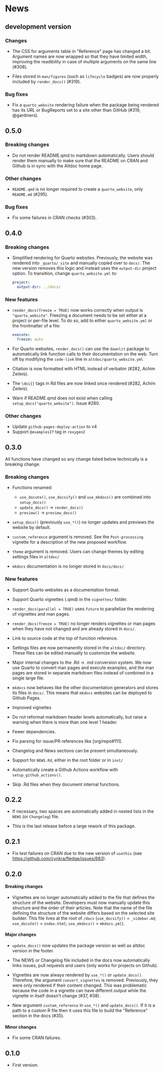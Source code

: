 # News

## development version

### Changes

* The CSS for arguments table in "Reference" page has changed a bit. Argument
  names are now wrapped so that they have limited width, improving the
  readibility in case of multiple arguments on the same line (#308).

* Files stored in `man/figures` (such as `lifecycle` badges) are now properly
  included by `render_docs()` (#319).

### Bug fixes

* Fix a `quarto_website` rendering failure when the package being rendered has
  its URL or BugReports set to a site other than GitHub (#319, @gardiners).

## 0.5.0

### Breaking changes

* Do not render README.qmd to markdown automatically. Users should render them manually to make sure that the README on CRAN and Github is in sync with the Altdoc home page.

### Other changes

* `README.qmd` is no longer required to create a `quarto_website`, only
  `README.md` (#295).

### Bug fixes

* Fix some failures in CRAN checks (#303).

## 0.4.0

### Breaking changes

* Simplified rendering for Quarto websites. Previously, the website was rendered
  into `_quarto/_site` and manually copied over to `docs/`. The new version removes
  this logic and instead uses the `output-dir` project option. To transition, change
  `quarto_website.yml` to:
  ``` yml
  project:
    output-dir: ../docs/
  ```

### New features

* `render_docs(freeze = TRUE)` now works correctly when output is `"quarto_website"`.
  Freezing a document needs to be set either at a project or per-file level. To do
  so, add to either `quarto_website.yml` or the frontmatter of a file:

  ``` yml
  execute:
    freeze: auto
  ```
* For Quarto websites, `render_docs()` can use the `downlit` package to automatically
  link function calls to their documentation on the web. Turn off by modifying
  the `code-link` line in `altdoc/quarto_website.yml`
* Citation is now formatted with HTML instead of verbatim (#282, Achim Zeileis).
* The `\doi{}` tags in Rd files are now linked once rendered (#282, Achim Zeileis).
* Warn if README.qmd does not exist when calling `setup_docs("quarto_website")`. Issue #280.



### Other changes

* Update `github-pages-deploy-action` to v4
* Support `@examplesIf` tag in `roxygen2`

## 0.3.0

All functions have changed so any change listed below technically is a breaking
change.


### Breaking changes

* Functions renamed:
  - `use_docute()`, `use_docsify()` and `use_mkdocs()` are combined into `setup_docs()`
  - `update_docs()` -> `render_docs()`
  - `preview()` -> `preview_docs()`

* `setup_docs()` (previously `use_*()`) no longer updates and previews the website
  by default.
* `custom_reference` argument is removed. See the `Post-processing` vignette for
  a description of the new proposed workflow.
* `theme` argument is removed. Users can change themes by editing settings files
  in `altdoc/`
* `mkdocs` documentation is no longer stored in `docs/docs/`

### New features

* Support Quarto websites as a documentation format.

* Support Quarto vignettes (.qmd) in the `vignettes/` folder.

* `render_docs(parallel = TRUE)` uses `future` to parallelize the rendering of
  vignettes and man pages.

* `render_docs(freeze = TRUE)` no longer renders vignettes or man pages when they
  have not changed and are already stored in `docs/`.

* Link to source code at the top of function reference.

* Settings files are now permanently stored in the `altdoc/` directory. These
  files can be edited manually to customize the website.

* Major internal changes to the .Rd -> .md conversion system. We now use Quarto
  to convert man pages and execute examples, and the man pages are stored in
  separate markdown files instead of combined in a single large file.

* `mkdocs` now behaves like the other documentation generators and stores its
  files in `docs/`. This means that `mkdocs` websites can be deployed to Github
  Pages.

* Improved vignettes

* Do not reformat markdown header levels automatically, but raise a warning when
  there is more than one level 1 header.

* Fewer dependencies.
* Fix parsing for issue/PR references like [org/repo#111].

* Changelog and News sections can be present simultaneously.

* Support for `NEWS.Rd`, either in the root folder or in `inst/`

* Automatically create a Github Actions workflow with `setup_github_actions()`.

* Skip .Rd files when they document internal functions.


## 0.2.2

* If necessary, two spaces are automatically added in nested lists in the `NEWS`
  (or `Changelog`) file.

* This is the last release before a large rework of this package.

## 0.2.1

* Fix test failures on CRAN due to the new version of `usethis`
  (see https://github.com/cynkra/fledge/issues/683).

## 0.2.0

#### Breaking changes

* Vignettes are no longer automatically added to the file that defines the structure
  of the website. Developers must now manually update this structure and the order
  of their articles. Note that the name of the file defining the structure of the
  website differs based on the selected site builder. This file lives at the root
  of `/docs` (`use_docsify()` = `_sidebar.md`; `use_docute()` = `index.html`;
  `use_mkdocs()` = `mkdocs.yml`).


#### Major changes

* `update_docs()` now updates the package version as well as altdoc version in
  the footer.

* The NEWS or Changelog file included in the docs now automatically links issues,
  pull requests and users (only works for projects on Github).

* Vignettes are now always rendered by `use_*()` or `update_docs()`. Therefore,
  the argument `convert_vignettes` is removed. Previously, they were only rendered
  if their content changed. This was problematic because the code in a vignette
  can have different output while the vignette in itself doesn't change (#37, #38).

* New argument `custom_reference` in `use_*()` and `update_docs()`. If it is a
  path to a custom R file then it uses this file to build the "Reference" section
  in the docs (#35).

#### Minor changes

* Fix some CRAN failures.


## 0.1.0

* First version.
